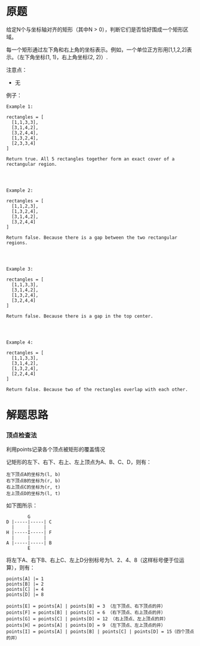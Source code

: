# 原题
给定N个与坐标轴对齐的矩形（其中N > 0），判断它们是否恰好围成一个矩形区域。

每一个矩形通过左下角和右上角的坐标表示。例如，一个单位正方形用[1,1,2,2]表示。（左下角坐标(1, 1)，右上角坐标(2, 2)）.

注意点：

  - 无

例子：

```
Example 1:

rectangles = [
  [1,1,3,3],
  [3,1,4,2],
  [3,2,4,4],
  [1,3,2,4],
  [2,3,3,4]
]

Return true. All 5 rectangles together form an exact cover of a rectangular region.
 

 

Example 2:

rectangles = [
  [1,1,2,3],
  [1,3,2,4],
  [3,1,4,2],
  [3,2,4,4]
]

Return false. Because there is a gap between the two rectangular regions.
 

 

Example 3:

rectangles = [
  [1,1,3,3],
  [3,1,4,2],
  [1,3,2,4],
  [3,2,4,4]
]

Return false. Because there is a gap in the top center.
 

 

Example 4:

rectangles = [
  [1,1,3,3],
  [3,1,4,2],
  [1,3,2,4],
  [2,2,4,4]
]

Return false. Because two of the rectangles overlap with each other.
```

# 解题思路
### 顶点检查法
利用points记录各个顶点被矩形的覆盖情况

记矩形的左下、右下、右上、左上顶点为A、B、C、D，则有：

```
左下顶点A的坐标为(l, b)
右下顶点B的坐标为(r, b)
右上顶点C的坐标为(r, t)
左上顶点D的坐标为(l, t)
```

如下图所示：

```
        G
D |-----|-----| C
  |     |     |  
H |-----I-----| F
  |     |     |  
A |-----|-----| B
        E
```

将左下A、右下B、右上C、左上D分别标号为1、2、4、8（这样标号便于位运算），则有：

```
points[A] |= 1
points[B] |= 2
points[C] |= 4
points[D] |= 8

points[E] = points[A] | points[B] = 3 （左下顶点、右下顶点的并）
points[F] = points[B] | points[C] = 6 （右下顶点、右上顶点的并）
points[G] = points[C] | points[D] = 12 （右上顶点、左上顶点的并）
points[H] = points[A] | points[D] = 9 （左下顶点、左上顶点的并）
points[I] = points[A] | points[B] | points[C] | points[D] = 15（四个顶点的并）
```
